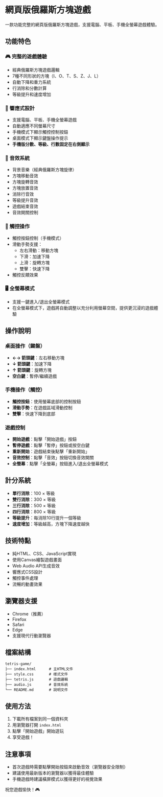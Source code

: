 # 網頁版俄羅斯方塊遊戲

一款功能完整的網頁版俄羅斯方塊遊戲，支援電腦、平板、手機全螢幕遊戲體驗。

## 功能特色

### 🎮 完整的遊戲體驗
- 經典俄羅斯方塊遊戲邏輯
- 7種不同形狀的方塊（I、O、T、S、Z、J、L）
- 自動下降和重力系統
- 行消除和分數計算
- 等級提升和速度增加

### 📱 響應式設計
- 支援電腦、平板、手機全螢幕遊戲
- 自動適應不同螢幕尺寸
- 手機模式下顯示觸控控制按鈕
- 桌面模式下顯示鍵盤操作提示
- **手機版分數、等級、行數固定在右側顯示**

### 🎵 音效系統
- 背景音樂（經典俄羅斯方塊旋律）
- 方塊移動音效
- 方塊旋轉音效
- 方塊放置音效
- 消除行音效
- 等級提升音效
- 遊戲結束音效
- 音效開關控制

### 🎯 觸控操作
- 觸控按鈕控制（手機模式）
- 滑動手勢支援：
  - 左右滑動：移動方塊
  - 下滑：加速下降
  - 上滑：旋轉方塊
  - 雙擊：快速下降
- 觸控反饋效果

### 🖥️ 全螢幕模式
- 支援一鍵進入/退出全螢幕模式
- 在全螢幕模式下，遊戲將自動調整以充分利用螢幕空間，提供更沉浸的遊戲體驗

## 操作說明

### 桌面操作（鍵盤）
- **←→ 箭頭鍵**：左右移動方塊
- **↓ 箭頭鍵**：加速下降
- **↑ 箭頭鍵**：旋轉方塊
- **空白鍵**：暫停/繼續遊戲

### 手機操作（觸控）
- **觸控按鈕**：使用螢幕底部的控制按鈕
- **滑動手勢**：在遊戲區域滑動控制
- **雙擊**：快速下降到底部

### 遊戲控制
- **開始遊戲**：點擊「開始遊戲」按鈕
- **暫停遊戲**：點擊「暫停」按鈕或按空白鍵
- **重新開始**：遊戲結束後點擊「重新開始」
- **音效控制**：點擊「音效」按鈕切換音效開關
- **全螢幕**：點擊「全螢幕」按鈕進入/退出全螢幕模式

## 計分系統

- **單行消除**：100 × 等級
- **雙行消除**：300 × 等級
- **三行消除**：500 × 等級
- **四行消除**：800 × 等級
- **等級提升**：每消除10行提升一個等級
- **速度增加**：等級越高，方塊下降速度越快

## 技術特點

- 純HTML、CSS、JavaScript實現
- 使用Canvas繪製遊戲畫面
- Web Audio API生成音效
- 響應式CSS設計
- 觸控事件處理
- 流暢的動畫效果

## 瀏覽器支援

- Chrome（推薦）
- Firefox
- Safari
- Edge
- 支援現代行動瀏覽器

## 檔案結構

```
tetris-game/
├── index.html      # 主HTML文件
├── style.css       # 樣式文件
├── tetris.js       # 遊戲邏輯
├── audio.js        # 音效系統
└── README.md       # 說明文件
```

## 使用方法

1. 下載所有檔案到同一個資料夾
2. 用瀏覽器打開 `index.html`
3. 點擊「開始遊戲」開始遊玩
4. 享受遊戲！

## 注意事項

- 首次遊戲時需要點擊開始按鈕來啟動音效（瀏覽器安全限制）
- 建議使用最新版本的瀏覽器以獲得最佳體驗
- 手機遊戲時建議橫屏模式以獲得更好的視覺效果

祝您遊戲愉快！🎮

